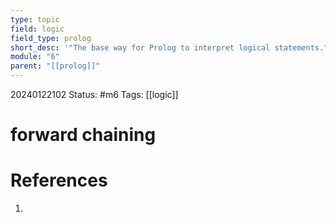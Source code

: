 ```yaml
---
type: topic
field: logic
field_type: prolog
short_desc: '"The base way for Prolog to interpret logical statements."'
module: "6"
parent: "[[prolog]]"
---
```

20240122102
Status: #m6
Tags: [[logic]]

# forward chaining


# References

1. 